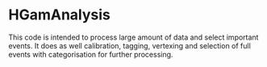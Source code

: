 # HGamAnalysis
This code is intended to process large amount of data and select important events. It does as well calibration, tagging, vertexing and selection of full events with categorisation for further processing. 
